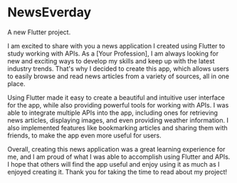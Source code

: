 # NewsEverday

A new Flutter project.

I am excited to share with you a news application I created using Flutter to study working with APIs. As a [Your Profession], I am always looking for new and exciting ways to develop my skills and keep up with the latest industry trends. That's why I decided to create this app, which allows users to easily browse and read news articles from a variety of sources, all in one place.

Using Flutter made it easy to create a beautiful and intuitive user interface for the app, while also providing powerful tools for working with APIs. I was able to integrate multiple APIs into the app, including ones for retrieving news articles, displaying images, and even providing weather information. I also implemented features like bookmarking articles and sharing them with friends, to make the app even more useful for users.

Overall, creating this news application was a great learning experience for me, and I am proud of what I was able to accomplish using Flutter and APIs. I hope that others will find the app useful and enjoy using it as much as I enjoyed creating it. Thank you for taking the time to read about my project!
